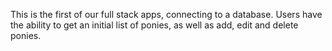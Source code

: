 This is the first of our full stack apps, connecting to a database.  Users have the ability to get an initial list of ponies, as well as add, edit and delete ponies.  